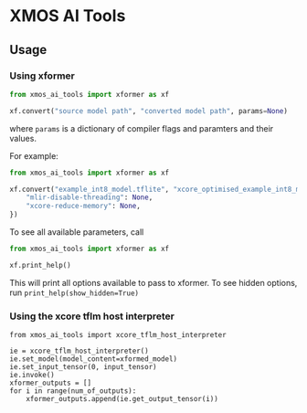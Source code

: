 # XMOS AI Tools

## Usage

### Using xformer
```python
from xmos_ai_tools import xformer as xf

xf.convert("source model path", "converted model path", params=None)
```
where `params` is a dictionary of compiler flags and paramters and their values.

For example:
```python
from xmos_ai_tools import xformer as xf

xf.convert("example_int8_model.tflite", "xcore_optimised_example_int8_model.tflite", {
    "mlir-disable-threading": None,
    "xcore-reduce-memory": None,
})
```

To see all available parameters, call
```python
from xmos_ai_tools import xformer as xf

xf.print_help()
```
This will print all options available to pass to xformer. To see hidden options, run `print_help(show_hidden=True)`


### Using the xcore tflm host interpreter
```
from xmos_ai_tools import xcore_tflm_host_interpreter

ie = xcore_tflm_host_interpreter()
ie.set_model(model_content=xformed_model)
ie.set_input_tensor(0, input_tensor)
ie.invoke()
xformer_outputs = []
for i in range(num_of_outputs):
    xformer_outputs.append(ie.get_output_tensor(i))
```
